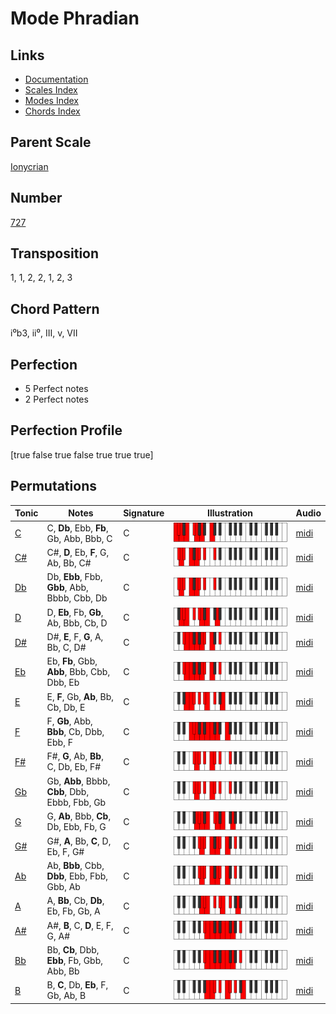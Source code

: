 # Mode Phradian

## Links

- [Documentation](README.md)
- [Scales Index](Scales.md)
- [Modes Index](Modes.md)
- [Chords Index](Chords.md)

## Parent Scale

[Ionycrian](ScaleIonycrian.md)

## Number

[727](https://ianring.com/musictheory/scales/727)

## Transposition

1, 1, 2, 2, 1, 2, 3

## Chord Pattern

i⁰b3, ii⁰, III, v, VII

## Perfection

- 5 Perfect notes
- 2 Perfect notes

## Perfection Profile

[true false true false true true true]

## Permutations

| Tonic | Notes | Signature | Illustration | Audio |
|-------|-------|-----------|--------------|-------|
| [C](ModeCNaturalPhradian.md) | C, **Db**, Ebb, **Fb**, Gb, Abb, Bbb, C | C | ![CNaturalPhradian](ModeCNaturalPhradian.png) | [midi](https://github.com/edipermadi/music/blob/main/docs/ModeCNaturalPhradian.mid?raw=true) |
| [C#](ModeCSharpPhradian.md) | C#, **D**, Eb, **F**, G, Ab, Bb, C# | C | ![CSharpPhradian](ModeCSharpPhradian.png) | [midi](https://github.com/edipermadi/music/blob/main/docs/ModeCSharpPhradian.mid?raw=true) |
| [Db](ModeDFlatPhradian.md) | Db, **Ebb**, Fbb, **Gbb**, Abb, Bbbb, Cbb, Db | C | ![DFlatPhradian](ModeDFlatPhradian.png) | [midi](https://github.com/edipermadi/music/blob/main/docs/ModeDFlatPhradian.mid?raw=true) |
| [D](ModeDNaturalPhradian.md) | D, **Eb**, Fb, **Gb**, Ab, Bbb, Cb, D | C | ![DNaturalPhradian](ModeDNaturalPhradian.png) | [midi](https://github.com/edipermadi/music/blob/main/docs/ModeDNaturalPhradian.mid?raw=true) |
| [D#](ModeDSharpPhradian.md) | D#, **E**, F, **G**, A, Bb, C, D# | C | ![DSharpPhradian](ModeDSharpPhradian.png) | [midi](https://github.com/edipermadi/music/blob/main/docs/ModeDSharpPhradian.mid?raw=true) |
| [Eb](ModeEFlatPhradian.md) | Eb, **Fb**, Gbb, **Abb**, Bbb, Cbb, Dbb, Eb | C | ![EFlatPhradian](ModeEFlatPhradian.png) | [midi](https://github.com/edipermadi/music/blob/main/docs/ModeEFlatPhradian.mid?raw=true) |
| [E](ModeENaturalPhradian.md) | E, **F**, Gb, **Ab**, Bb, Cb, Db, E | C | ![ENaturalPhradian](ModeENaturalPhradian.png) | [midi](https://github.com/edipermadi/music/blob/main/docs/ModeENaturalPhradian.mid?raw=true) |
| [F](ModeFNaturalPhradian.md) | F, **Gb**, Abb, **Bbb**, Cb, Dbb, Ebb, F | C | ![FNaturalPhradian](ModeFNaturalPhradian.png) | [midi](https://github.com/edipermadi/music/blob/main/docs/ModeFNaturalPhradian.mid?raw=true) |
| [F#](ModeFSharpPhradian.md) | F#, **G**, Ab, **Bb**, C, Db, Eb, F# | C | ![FSharpPhradian](ModeFSharpPhradian.png) | [midi](https://github.com/edipermadi/music/blob/main/docs/ModeFSharpPhradian.mid?raw=true) |
| [Gb](ModeGFlatPhradian.md) | Gb, **Abb**, Bbbb, **Cbb**, Dbb, Ebbb, Fbb, Gb | C | ![GFlatPhradian](ModeGFlatPhradian.png) | [midi](https://github.com/edipermadi/music/blob/main/docs/ModeGFlatPhradian.mid?raw=true) |
| [G](ModeGNaturalPhradian.md) | G, **Ab**, Bbb, **Cb**, Db, Ebb, Fb, G | C | ![GNaturalPhradian](ModeGNaturalPhradian.png) | [midi](https://github.com/edipermadi/music/blob/main/docs/ModeGNaturalPhradian.mid?raw=true) |
| [G#](ModeGSharpPhradian.md) | G#, **A**, Bb, **C**, D, Eb, F, G# | C | ![GSharpPhradian](ModeGSharpPhradian.png) | [midi](https://github.com/edipermadi/music/blob/main/docs/ModeGSharpPhradian.mid?raw=true) |
| [Ab](ModeAFlatPhradian.md) | Ab, **Bbb**, Cbb, **Dbb**, Ebb, Fbb, Gbb, Ab | C | ![AFlatPhradian](ModeAFlatPhradian.png) | [midi](https://github.com/edipermadi/music/blob/main/docs/ModeAFlatPhradian.mid?raw=true) |
| [A](ModeANaturalPhradian.md) | A, **Bb**, Cb, **Db**, Eb, Fb, Gb, A | C | ![ANaturalPhradian](ModeANaturalPhradian.png) | [midi](https://github.com/edipermadi/music/blob/main/docs/ModeANaturalPhradian.mid?raw=true) |
| [A#](ModeASharpPhradian.md) | A#, **B**, C, **D**, E, F, G, A# | C | ![ASharpPhradian](ModeASharpPhradian.png) | [midi](https://github.com/edipermadi/music/blob/main/docs/ModeASharpPhradian.mid?raw=true) |
| [Bb](ModeBFlatPhradian.md) | Bb, **Cb**, Dbb, **Ebb**, Fb, Gbb, Abb, Bb | C | ![BFlatPhradian](ModeBFlatPhradian.png) | [midi](https://github.com/edipermadi/music/blob/main/docs/ModeBFlatPhradian.mid?raw=true) |
| [B](ModeBNaturalPhradian.md) | B, **C**, Db, **Eb**, F, Gb, Ab, B | C | ![BNaturalPhradian](ModeBNaturalPhradian.png) | [midi](https://github.com/edipermadi/music/blob/main/docs/ModeBNaturalPhradian.mid?raw=true) |
